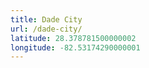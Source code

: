 ```yaml
---
title: Dade City
url: /dade-city/
latitude: 28.378781500000002
longitude: -82.53174290000001
---
```

